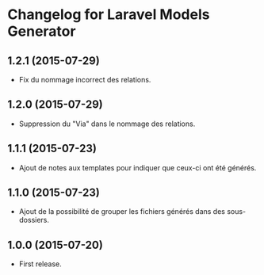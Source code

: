 # Changelog for Laravel Models Generator

## 1.2.1 (2015-07-29)

- Fix du nommage incorrect des relations.

## 1.2.0 (2015-07-29)

- Suppression du "Via" dans le nommage des relations.

## 1.1.1 (2015-07-23)

- Ajout de notes aux templates pour indiquer que ceux-ci ont été générés.

## 1.1.0 (2015-07-23)

- Ajout de la possibilité de grouper les fichiers générés dans des sous-dossiers.

## 1.0.0 (2015-07-20)

- First release.
